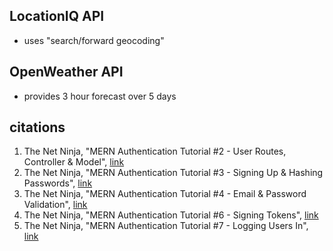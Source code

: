 ## LocationIQ API
- uses "search/forward geocoding" 


## OpenWeather API 
- provides 3 hour forecast over 5 days 


## citations 
1. The Net Ninja, "MERN Authentication Tutorial #2 - User Routes, Controller & Model", [link](https://www.youtube.com/watch?v=b5LDOW8WJ9A&list=PL4cUxeGkcC9g8OhpOZxNdhXggFz2lOuCT&index=2)
2. The Net Ninja, "MERN Authentication Tutorial #3 - Signing Up & Hashing Passwords", [link](https://www.youtube.com/watch?v=mjZIv4ey0ps&list=PL4cUxeGkcC9g8OhpOZxNdhXggFz2lOuCT&index=3)
3. The Net Ninja, "MERN Authentication Tutorial #4 - Email & Password Validation", [link](https://www.youtube.com/watch?v=sRFI6L0a38E&list=PL4cUxeGkcC9g8OhpOZxNdhXggFz2lOuCT&index=4)
4. The Net Ninja, "MERN Authentication Tutorial #6 - Signing Tokens", [link](https://www.youtube.com/watch?v=MsudBMepwO8&list=PL4cUxeGkcC9g8OhpOZxNdhXggFz2lOuCT&index=6)
5. The Net Ninja, "MERN Authentication Tutorial #7 - Logging Users In", [link](https://www.youtube.com/watch?v=Jdt0mygy-74&list=PL4cUxeGkcC9g8OhpOZxNdhXggFz2lOuCT&index=7)
